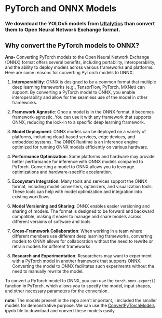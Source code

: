# PyTorch and ONNX Models

### We download the YOLOv5 models from [Ultalytics](https://github.com/ultralytics/yolov5) than convert them to  Open Neural Network Exchange format.

## Why convert the PyTorch models to ONNX?

**Ans-**
Converting PyTorch models to the Open Neural Network Exchange (ONNX) format offers several benefits, including portability, interoperability, and the ability to deploy models across various frameworks and platforms. Here are some reasons for converting PyTorch models to ONNX:

1. **Interoperability**: ONNX is designed to be a common format that multiple deep learning frameworks (e.g., TensorFlow, PyTorch, MXNet) can support. By converting a PyTorch model to ONNX, you enable interoperability and allow for the seamless use of the model in other frameworks.

2. **Framework Agnostic**: Once a model is in the ONNX format, it becomes framework-agnostic. You can use it with any framework that supports ONNX, reducing the lock-in to a specific deep learning framework.

3. **Model Deployment**: ONNX models can be deployed on a variety of platforms, including cloud-based services, edge devices, and embedded systems. The ONNX Runtime is an inference engine optimized for running ONNX models efficiently on various hardware.

4. **Performance Optimization**: Some platforms and hardware may provide better performance for inference with ONNX models compared to PyTorch. Converting a model to ONNX allows you to leverage optimizations and hardware-specific acceleration.

5. **Ecosystem Integration**: Many tools and services support the ONNX format, including model converters, optimizers, and visualization tools. These tools can help with model optimization and integration into existing workflows.

6. **Model Versioning and Sharing**: ONNX enables easier versioning and sharing of models. The format is designed to be forward and backward compatible, making it easier to manage and share models across different versions of software and tools.

7. **Cross-Framework Collaboration**: When working in a team where different members use different deep learning frameworks, converting models to ONNX allows for collaboration without the need to rewrite or retrain models for different frameworks.

8. **Research and Experimentation**: Researchers may want to experiment with a PyTorch model in another framework that supports ONNX. Converting the model to ONNX facilitates such experiments without the need to manually rewrite the model.

To convert a PyTorch model to ONNX, you can use the `torch.onnx.export()` function in PyTorch, which allows you to specify the model, input shapes, and other necessary parameters for the conversion.


**note:** The models present in the repo aren't important, I included the smaller models for demonstrative purpose. We can use the [ConvertPyTorchModels](ConvertPyTorchModels.ipynb) ipynb file to download and convert these models easily.
